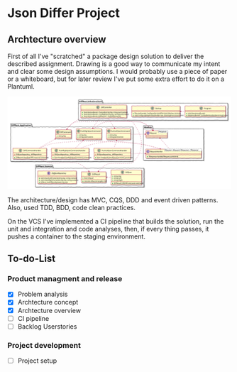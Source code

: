 # Json Differ Project

## Archtecture overview

First of all I've "scratched" a package design solution to deliver the described assignment. Drawing is a good way to communicate my intent and clear some design assumptions. I would probably use a piece of paper or a whiteboard, but for later review I've put some extra effort to do it on a Plantuml. 

![Architecture](docs/diagrams/package.svg)

The architecture/design has MVC, CQS, DDD and event driven patterns. Also, used TDD, BDD, code clean practices.

On the VCS I've implemented a CI pipeline that builds the solution, run the unit and integration and code analyses, then, if every thing passes, it pushes a container to the staging environment.

## To-do-List

### Product managment and release

- [x] Problem analysis
- [x] Archtecture concept
- [x] Archtecture overview
- [ ] CI pipeline
- [ ] Backlog Userstories

### Project development

- [ ] Project setup
